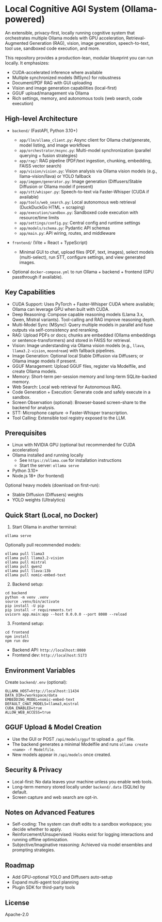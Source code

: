 # Local Cognitive AGI System (Ollama-powered)

An extensible, privacy-first, locally running cognitive system that orchestrates multiple Ollama models with GPU acceleration, Retrieval-Augmented Generation (RAG), vision, image generation, speech-to-text, tool use, sandboxed code execution, and more.

This repository provides a production-lean, modular blueprint you can run locally. It emphasizes:
- CUDA-accelerated inference where available
- Multiple synchronized models (MSync) for robustness
- Document/PDF RAG with GUI uploading
- Vision and image generation capabilities (local-first)
- GGUF upload/management via Ollama
- Rich settings, memory, and autonomous tools (web search, code execution)


## High-level Architecture

- `backend/` (FastAPI, Python 3.10+)
  - `app/llm/ollama_client.py`: Async client for Ollama chat/generate, model listing, and image workflows
  - `app/orchestrator/msync.py`: Multi-model synchronization (parallel querying + fusion strategies)
  - `app/rag/`: RAG pipeline (PDF/text ingestion, chunking, embedding, FAISS vector search)
  - `app/vision/vision.py`: Vision analysis via Ollama vision models (e.g., llama-vision/llava) or YOLO fallback
  - `app/imggen/generator.py`: Image generation (Diffusers/Stable Diffusion or Ollama model if present)
  - `app/stt/whisper.py`: Speech-to-text via Faster-Whisper (CUDA if available)
  - `app/tools/web_search.py`: Local autonomous web retrieval (DuckDuckGo HTML + scraping)
  - `app/execution/sandbox.py`: Sandboxed code execution with resource/time limits
  - `app/settings/config.py`: Central config and runtime settings
  - `app/models/schema.py`: Pydantic API schemas
  - `app/main.py`: API wiring, routes, and middleware

- `frontend/` (Vite + React + TypeScript)
  - Minimal GUI to chat, upload files (PDF, text, images), select models (multi-select), run STT, configure settings, and view generated images.

- Optional `docker-compose.yml` to run Ollama + backend + frontend (GPU passthrough if available).


## Key Capabilities

- CUDA Support: Uses PyTorch + Faster-Whisper CUDA where available; Ollama can leverage GPU when built with CUDA.
- Deep Reasoning: Compose capable reasoning models (Llama 3.x, Qwen, Mistral variants). Tool-calling and RAG improve reasoning depth.
- Multi-Model Sync (MSync): Query multiple models in parallel and fuse outputs via self-consistency and reranking.
- RAG: Upload PDFs or docs; chunks are embedded (Ollama embeddings or sentence-transformers) and stored in FAISS for retrieval.
- Vision: Image understanding via Ollama vision models (e.g., `llava`, `llama3.2-vision`, `moondream`) with fallback pipelines.
- Image Generation: Optional local Stable Diffusion via Diffusers; or Ollama image models if present.
- GGUF Management: Upload GGUF files, register via Modelfile, and create Ollama models.
- Memory: Short-term per-session memory and long-term SQLite-backed memory.
- Web Search: Local web retrieval for Autonomous RAG.
- Code Generation + Execution: Generate code and safely execute in a sandbox.
- Screen Observation (optional): Browser-based screen-share to the backend for analysis.
- STT: Microphone capture -> Faster-Whisper transcription.
- Tool Calling: Extensible tool registry exposed to the LLM.


## Prerequisites

- Linux with NVIDIA GPU (optional but recommended for CUDA acceleration)
- Ollama installed and running locally
  - See `https://ollama.com` for installation instructions
  - Start the server: `ollama serve`
- Python 3.10+
- Node.js 18+ (for frontend)

Optional heavy models (download on first-run):
- Stable Diffusion (Diffusers) weights
- YOLO weights (Ultralytics)


## Quick Start (Local, no Docker)

1) Start Ollama in another terminal:

```
ollama serve
```

Optionally pull recommended models:

```
ollama pull llama3
ollama pull llama3.2-vision
ollama pull mistral
ollama pull qwen2
ollama pull llava:13b
ollama pull nomic-embed-text
```

2) Backend setup:

```
cd backend
python -m venv .venv
source .venv/bin/activate
pip install -U pip
pip install -r requirements.txt
uvicorn app.main:app --host 0.0.0.0 --port 8080 --reload
```

3) Frontend setup:

```
cd frontend
npm install
npm run dev
```

- Backend API: `http://localhost:8080`
- Frontend dev: `http://localhost:5173`


## Environment Variables

Create `backend/.env` (optional):

```
OLLAMA_HOST=http://localhost:11434
DATA_DIR=/workspace/data
EMBEDDING_MODEL=nomic-embed-text
DEFAULT_CHAT_MODELS=llama3,mistral
CUDA_ENABLED=true
ALLOW_WEB_ACCESS=true
```


## GGUF Upload & Model Creation

- Use the GUI or POST `/api/models/gguf` to upload a `.gguf` file.
- The backend generates a minimal Modelfile and runs `ollama create <name> -f Modelfile`.
- New models appear in `/api/models` once created.


## Security & Privacy

- Local-first: No data leaves your machine unless you enable web tools.
- Long-term memory stored locally under `backend/.data` (SQLite) by default.
- Screen capture and web search are opt-in.


## Notes on Advanced Features

- Self-coding: The system can draft edits to a sandbox workspace; you decide whether to apply.
- Reinforcement/Unsupervised: Hooks exist for logging interactions and running offline optimization.
- Subjective/Imaginative reasoning: Achieved via model ensembles and prompting strategies.


## Roadmap

- Add GPU-optional YOLO and Diffusers auto-setup
- Expand multi-agent tool planning
- Plugin SDK for third-party tools


## License

Apache-2.0
